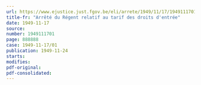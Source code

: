 ```yaml
---
url: https://www.ejustice.just.fgov.be/eli/arrete/1949/11/17/1949111701/justel
title-fr: "Arrêté du Régent relatif au tarif des droits d'entrée"
date: 1949-11-17
source:
number: 1949111701
page: 888888
case: 1949-11-17/01
publication: 1949-11-24
starts:
modifies:
pdf-original:
pdf-consolidated:
---
```


